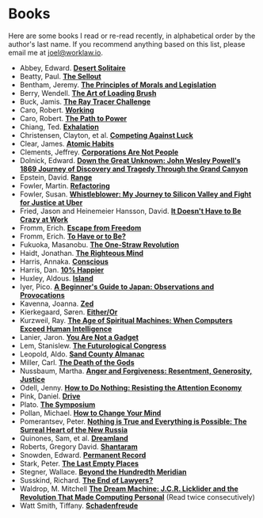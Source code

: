 # Books

Here are some books I read or re-read recently, in alphabetical order by the author's last name. If you recommend anything based on this list, please email me at <joel@worklaw.io>.

- Abbey, Edward. **[Desert Solitaire](https://www.goodreads.com/book/show/214614.Desert_Solitaire?from_search=true&from_srp=true&qid=H18tHxHWBY&rank=1)**
- Beatty, Paul. **[The Sellout](https://www.goodreads.com/book/show/22237161-the-sellout?from_search=true&from_srp=true&qid=VeeEOk2puU&rank=1)**
- Bentham, Jeremy. **[The Principles of Morals and Legislation](https://www.goodreads.com/book/show/318365.The_Principles_of_Morals_and_Legislation?from_search=true&from_srp=true&qid=SD3FBuaQUH&rank=2)**
- Berry, Wendell. **[The Art of Loading Brush](https://www.goodreads.com/book/show/34773499-the-art-of-loading-brush?ac=1&from_search=true&qid=xp9s70OcMi&rank=1)**
- Buck, Jamis. **[The Ray Tracer Challenge](https://www.goodreads.com/book/show/39933047-the-ray-tracer-challenge?ac=1&from_search=true&qid=ankv3auqdO&rank=1)**
- Caro, Robert. **[Working](https://www.goodreads.com/book/show/43205240-working?from_search=true&from_srp=true&qid=W10isbTyHI&rank=1)**
- Caro, Robert. **[The Path to Power](https://www.goodreads.com/book/show/86524.The_Path_to_Power?from_search=true&from_srp=true&qid=TtlZ04RYZc&rank=1)**
- Chiang, Ted. **[Exhalation](https://www.goodreads.com/book/show/41160292-exhalation?ac=1&from_search=true&qid=ComaMqUGjQ&rank=1)**
- Christensen, Clayton, et al. **[Competing Against Luck](https://www.goodreads.com/book/show/28820024-competing-against-luck?ac=1&from_search=true&qid=tZFBvhgfvc&rank=1)**
- Clear, James. **[Atomic Habits](https://www.goodreads.com/book/show/40121378-atomic-habits?from_search=true&from_srp=true&qid=5LkgKCdogQ&rank=1)**
- Clements, Jeffrey. **[Corporations Are Not People](https://www.goodreads.com/book/show/12026163-corporations-are-not-people?ac=1&from_search=true&qid=sFlM2PP8EL&rank=1)**
- Dolnick, Edward. **[Down the Great Unknown: John Wesley Powell's 1869 Journey of Discovery and Tragedy Through the Grand Canyon](https://www.goodreads.com/book/show/438097.Down_the_Great_Unknown)**
- Epstein, David. **[Range](https://www.goodreads.com/book/show/41795733-range?ac=1&from_search=true&qid=srwnCxKObW&rank=1)**
- Fowler, Martin. **[Refactoring](https://www.goodreads.com/book/show/44936.Refactoring?ac=1&from_search=true&qid=IwwQtv2EuQ&rank=1)**
- Fowler, Susan. **[Whistleblower: My Journey to Silicon Valley and Fight for Justice at Uber](https://www.goodreads.com/book/show/51117957-whistleblower?ac=1&from_search=true&qid=SRn86RtHtJ&rank=1)**
- Fried, Jason and Heinemeier Hansson, David. **[It Doesn't Have to Be Crazy at Work](https://www.goodreads.com/book/show/38900866-it-doesn-t-have-to-be-crazy-at-work?from_search=true&from_srp=true&qid=zb09k9Fuue&rank=1)**
- Fromm, Erich. **[Escape from Freedom](https://www.goodreads.com/book/show/25491.Escape_from_Freedom?ac=1&from_search=true&qid=fa1nlYC6Wo&rank=1)**
- Fromm, Erich. **[To Have or to Be?](https://www.goodreads.com/book/show/25490.To_Have_or_to_Be_The_Nature_of_the_Psyche?ac=1&from_search=true&qid=rz4nPD5utt&rank=1)**
- Fukuoka, Masanobu. **[The One-Straw Revolution](https://www.goodreads.com/book/show/976905.The_One_Straw_Revolution?ac=1&from_search=true&qid=qAPutFAbCn&rank=1)**
- Haidt, Jonathan. **[The Righteous Mind](https://www.goodreads.com/book/show/11324722-the-righteous-mind?ac=1&from_search=true&qid=eGg0dqpml9&rank=1)**
- Harris, Annaka. **[Conscious](https://www.goodreads.com/book/show/41571759-conscious?from_search=true&from_srp=true&qid=9DhRBz3mnH&rank=1)**
- Harris, Dan. **[10% Happier](https://www.goodreads.com/book/show/18505796-10-happier?from_search=true&from_srp=true&qid=7e29oR2jBJ&rank=1)**
- Huxley, Aldous. **[Island](https://www.goodreads.com/book/show/5130.Island?from_search=true&from_srp=true&qid=qqYdu0njnk&rank=1)**
- Iyer, Pico. **[A Beginner's Guide to Japan: Observations and Provocations](https://www.goodreads.com/book/show/42983446-a-beginner-s-guide-to-japan?ac=1&from_search=true&qid=ZN51dz2iSe&rank=1)**
- Kavenna, Joanna. **[Zed](https://www.goodreads.com/book/show/44451519-zed?ac=1&from_search=true&qid=bBDiNEo670&rank=2)**
- Kierkegaard, Søren. **[Either/Or](https://www.goodreads.com/book/show/24970.Either_Or?ac=1&from_search=true&qid=3B1enDuBZn&rank=1)**
- Kurzweil, Ray. **[The Age of Spiritual Machines: When Computers Exceed Human Intelligence](https://bit.ly/30cpqAG)**
- Lanier, Jaron. **[You Are Not a Gadget](https://www.goodreads.com/book/show/6683549-you-are-not-a-gadget?ac=1&from_search=true&qid=qdP6sjTqVu&rank=1)**
- Lem, Stanislew. **[The Futurological Congress](https://www.goodreads.com/book/show/733473.The_Futurological_Congress?from_search=true&from_srp=true&qid=yQjZOOS0uN&rank=1)**
- Leopold, Aldo. **[Sand County Almanac](https://www.goodreads.com/book/show/210404.A_Sand_County_Almanac_and_Sketches_Here_and_There?ac=1&from_search=true&qid=vFhcvkq0Lu&rank=1)**
- Miller, Carl. **[The Death of the Gods](https://www.goodreads.com/book/show/40504262-the-death-of-the-gods?ac=1&from_search=true&qid=V4iow7WeI1&rank=2)**
- Nussbaum, Martha. **[Anger and Forgiveness: Resentment, Generosity, Justice](https://www.goodreads.com/book/show/26721206-anger-and-forgiveness?ac=1&from_search=true&qid=UAMFtoqgvD&rank=1)**
- Odell, Jenny. **[How to Do Nothing: Resisting the Attention Economy](https://www.goodreads.com/book/show/42771901-how-to-do-nothing?from_search=true&from_srp=true&qid=0mn9H0iE9M&rank=1)**
- Pink, Daniel. **[Drive](https://www.goodreads.com/book/show/6452796-drive?ac=1&from_search=true&qid=PJhYnTbaSr&rank=1)**
- Plato. **[The Symposium](https://www.goodreads.com/book/show/81779.The_Symposium?ac=1&from_search=true&qid=QEyggxLiRy&rank=1)**
- Pollan, Michael. **[How to Change Your Mind](https://www.goodreads.com/book/show/36613747-how-to-change-your-mind?from_search=true&from_srp=true&qid=NoInrZEjE4&rank=1)**
- Pomerantsev, Peter. **[Nothing is True and Everything is Possible: The Surreal Heart of the New Russia](https://www.goodreads.com/book/show/21413849-nothing-is-true-and-everything-is-possible?from_search=true&from_srp=true&qid=pKJ6D0pKtv&rank=1)**
- Quinones, Sam, et al. **[Dreamland](https://www.goodreads.com/book/show/22529381-dreamland?from_search=true&from_srp=true&qid=Om2zLL9weG&rank=2)**
- Roberts, Gregory David. **[Shantaram](https://www.goodreads.com/book/show/33600.Shantaram?ac=1&from_search=true&qid=lSGnlwdNxU&rank=1)**
- Snowden, Edward. **[Permanent Record](https://www.goodreads.com/book/show/46223297-permanent-record?ac=1&from_search=true&qid=ADse5jmeU8&rank=1)**
- Stark, Peter. **[The Last Empty Places](https://www.goodreads.com/book/show/8341938-the-last-empty-places?ac=1&from_search=true&qid=CaoKWH47Qq&rank=1)**
- Stegner, Wallace. **[Beyond the Hundredth Meridian](https://www.goodreads.com/book/show/10802.Beyond_the_Hundredth_Meridian?from_search=true&from_srp=true&qid=vWKJ8s0JlT&rank=1)**
- Susskind, Richard. **[The End of Lawyers?](https://www.goodreads.com/book/show/3075321-the-end-of-lawyers?ac=1&from_search=true&qid=BxlcHk8lcD&rank=1)**
- Waldrop, M. Mitchell **[The Dream Machine: J.C.R. Licklider and the Revolution That Made Computing Personal](https://www.goodreads.com/book/show/722412.The_Dream_Machine?ac=1&from_search=true&qid=kzJKSZCf0w&rank=1)** (Read twice consecutively)
- Watt Smith, Tiffany. **[Schadenfreude](https://www.goodreads.com/book/show/39088528-schadenfreude?ac=1&from_search=true&qid=XlevZ82HHJ&rank=1)**
